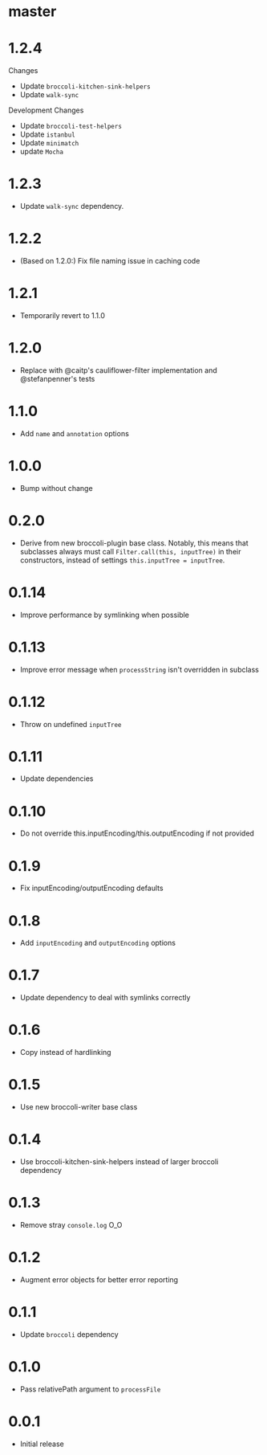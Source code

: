# master

# 1.2.4

Changes

* Update `broccoli-kitchen-sink-helpers`
* Update `walk-sync`

Development Changes

* Update `broccoli-test-helpers`
* Update `istanbul`
* Update `minimatch`
* update `Mocha`

# 1.2.3

* Update `walk-sync` dependency.

# 1.2.2

* (Based on 1.2.0:) Fix file naming issue in caching code

# 1.2.1

* Temporarily revert to 1.1.0

# 1.2.0

* Replace with @caitp's cauliflower-filter implementation and @stefanpenner's tests

# 1.1.0

* Add `name` and `annotation` options

# 1.0.0

* Bump without change

# 0.2.0

* Derive from new broccoli-plugin base class. Notably, this means that
  subclasses always must call `Filter.call(this, inputTree)` in their
  constructors, instead of settings `this.inputTree = inputTree`.

# 0.1.14

* Improve performance by symlinking when possible

# 0.1.13

* Improve error message when `processString` isn't overridden in subclass

# 0.1.12

* Throw on undefined `inputTree`

# 0.1.11

* Update dependencies

# 0.1.10

* Do not override this.inputEncoding/this.outputEncoding if not provided

# 0.1.9

* Fix inputEncoding/outputEncoding defaults

# 0.1.8

* Add `inputEncoding` and `outputEncoding` options

# 0.1.7

* Update dependency to deal with symlinks correctly

# 0.1.6

* Copy instead of hardlinking

# 0.1.5

* Use new broccoli-writer base class

# 0.1.4

* Use broccoli-kitchen-sink-helpers instead of larger broccoli dependency

# 0.1.3

* Remove stray `console.log` O_O

# 0.1.2

* Augment error objects for better error reporting

# 0.1.1

* Update `broccoli` dependency

# 0.1.0

* Pass relativePath argument to `processFile`

# 0.0.1

* Initial release
